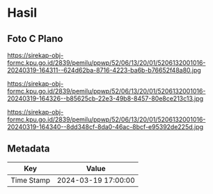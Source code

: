 # Hasil

## Foto C Plano

https://sirekap-obj-formc.kpu.go.id/2839/pemilu/ppwp/52/06/13/20/01/5206132001016-20240319-164311--624d62ba-8716-4223-ba6b-b76652f48a80.jpg

https://sirekap-obj-formc.kpu.go.id/2839/pemilu/ppwp/52/06/13/20/01/5206132001016-20240319-164326--b85625cb-22e3-49b8-8457-80e8ce213c13.jpg

https://sirekap-obj-formc.kpu.go.id/2839/pemilu/ppwp/52/06/13/20/01/5206132001016-20240319-164340--8dd348cf-8da0-46ac-8bcf-e95392de225d.jpg


## Metadata

| Key        | Value               |
| ---------- | ------------------- |
| Time Stamp | 2024-03-19 17:00:00 |



